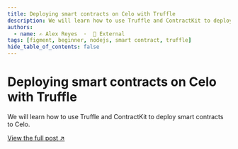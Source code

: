 ```yaml
---
title: Deploying smart contracts on Celo with Truffle
description: We will learn how to use Truffle and ContractKit to deploy smart contracts to Celo.
authors:
  - name: ✍️ Alex Reyes  ·  🔗 External
tags: [figment, beginner, nodejs, smart contract, truffle]
hide_table_of_contents: false
---
```


# Deploying smart contracts on Celo with Truffle

We will learn how to use Truffle and ContractKit to deploy smart contracts to Celo.

[View the full post ↗️](https://learn.figment.io/tutorials/deploying-smart-contracts-on-celo-with-truffle)

<!--truncate-->
